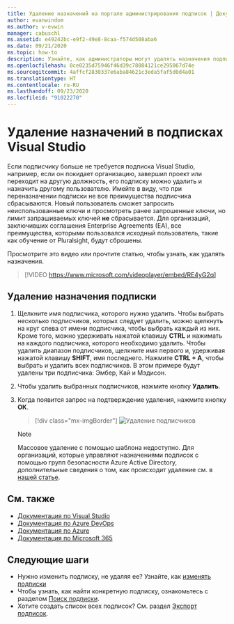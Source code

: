 ```yaml
---
title: Удаление назначений на портале администрирования подписок | Документация Майкрософт
author: evanwindom
ms.author: v-evwin
manager: cabuschl
ms.assetid: e49242bc-e9f2-49e8-8caa-f574d508aba6
ms.date: 09/21/2020
ms.topic: how-to
description: Узнайте, как администраторы могут удалять назначения подписок на портале администрирования подписок Visual Studio.
ms.openlocfilehash: 0ce0235d75946f46d39c78084121ce295067d74e
ms.sourcegitcommit: 4affcf2830337e6aba84621c3eda5faf5d0d4a01
ms.translationtype: HT
ms.contentlocale: ru-RU
ms.lasthandoff: 09/23/2020
ms.locfileid: "91022270"
---
```

# <a name="delete-assignments-in-visual-studio-subscriptions"></a>Удаление назначений в подписках Visual Studio
Если подписчику больше не требуется подписка Visual Studio, например, если он покидает организацию, завершил проект или переходит на другую должность, его подписку можно удалить и назначить другому пользователю. Имейте в виду, что при переназначении подписки не все преимущества подписчика сбрасываются.  Новый пользователь сможет запросить неиспользованные ключи и просмотреть ранее запрошенные ключи, но лимит запрашиваемых ключей **не** сбрасывается.  Для организаций, заключивших соглашения Enterprise Agreements (EA), все преимущества, которыми пользовался исходный пользователь, такие как обучение от Pluralsight, будут сброшены. 

Просмотрите это видео или прочтите статью, чтобы узнать, как удалять назначения.  

> [!VIDEO https://www.microsoft.com/videoplayer/embed/RE4yG2q]

## <a name="delete-a-subscription-assignment"></a>Удаление назначения подписки
1. Щелкните имя подписчика, которого нужно удалить. Чтобы выбрать несколько подписчиков, которых следует удалить, можно щелкнуть на круг слева от имени подписчика, чтобы выбрать каждый из них.  Кроме того, можно удерживать нажатой клавишу **CTRL** и нажимать на каждого подписчика, которого необходимо удалить. Чтобы удалить диапазон подписчиков, щелкните имя первого и, удерживая нажатой клавишу **SHIFT**, имя последнего.  Нажмите **CTRL + A**, чтобы выбрать и удалить всех подписчиков. В этом примере будут удалены три подписчика: Эмбер, Кай и Мэдисон. 
2. Чтобы удалить выбранных подписчиков, нажмите кнопку **Удалить**.
3. Когда появится запрос на подтверждение удаления, нажмите кнопку **ОК**.
   > [!div class="mx-imgBorder"]
   > ![Удаление подписчиков](_img/delete-license/delete-subscribers.png "Выберите пользователей, которых вы хотите удалить, и нажмите кнопку «Удалить». Выбрать несколько подписчиков можно, удерживая клавиши CTRL и SHIFT.")

   > [!NOTE]
   > Массовое удаление с помощью шаблона недоступно. Для организаций, которые управляют назначениями подписок с помощью групп безопасности Azure Active Directory, дополнительные сведения о том, как происходит удаление см. в [нашей статье](assign-license-bulk.md#use-azure-active-directory-groups-to-assign-subscriptions).  

## <a name="see-also"></a>См. также
- [Документация по Visual Studio](/visualstudio/)
- [Документация по Azure DevOps](/azure/devops/)
- [Документация по Azure](/azure/)
- [Документация по Microsoft 365](/microsoft-365/)

## <a name="next-steps"></a>Следующие шаги
- Нужно изменить подписку, не удаляя ее?  Узнайте, как [изменять подписки](edit-license.md)
- Чтобы узнать, как найти конкретную подписку, ознакомьтесь с разделом [Поиск подписки](search-license.md).
- Хотите создать список всех подписок?  См. раздел [Экспорт подписок](exporting-subscriptions.md).